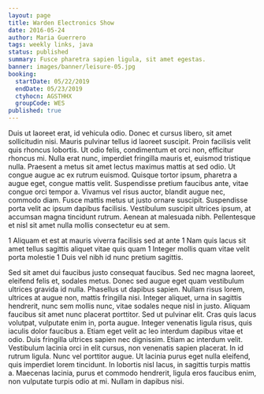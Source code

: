 ```yaml
---
layout: page
title: Warden Electronics Show
date: 2016-05-24
author: Maria Guerrero
tags: weekly links, java
status: published
summary: Fusce pharetra sapien ligula, sit amet egestas.
banner: images/banner/leisure-05.jpg
booking:
  startDate: 05/22/2019
  endDate: 05/23/2019
  ctyhocn: AGSTHHX
  groupCode: WES
published: true
---
```

Duis ut laoreet erat, id vehicula odio. Donec et cursus libero, sit amet sollicitudin nisi. Mauris pulvinar tellus id laoreet suscipit. Proin facilisis velit quis rhoncus lobortis. Ut odio felis, condimentum et orci non, efficitur rhoncus mi. Nulla erat nunc, imperdiet fringilla mauris et, euismod tristique nulla. Praesent a metus sit amet lectus maximus mattis at sed odio. Ut congue augue ac ex rutrum euismod. Quisque tortor ipsum, pharetra a augue eget, congue mattis velit. Suspendisse pretium faucibus ante, vitae congue orci tempor a. Vivamus vel risus auctor, blandit augue nec, commodo diam. Fusce mattis metus ut justo ornare suscipit. Suspendisse porta velit ac ipsum dapibus facilisis. Vestibulum suscipit ultrices ipsum, at accumsan magna tincidunt rutrum. Aenean at malesuada nibh. Pellentesque et nisl sit amet nulla mollis consectetur eu at sem.

1 Aliquam et est at mauris viverra facilisis sed at ante
1 Nam quis lacus sit amet tellus sagittis aliquet vitae quis quam
1 Integer mollis quam vitae velit porta molestie
1 Duis vel nibh id nunc pretium sagittis.

Sed sit amet dui faucibus justo consequat faucibus. Sed nec magna laoreet, eleifend felis et, sodales metus. Donec sed augue eget quam vestibulum ultrices gravida id nulla. Phasellus ut dapibus sapien. Nullam risus lorem, ultrices at augue non, mattis fringilla nisi. Integer aliquet, urna in sagittis hendrerit, nunc sem mollis nunc, vitae sodales neque nisl in justo. Aliquam faucibus sit amet nunc placerat porttitor. Sed ut pulvinar elit.
Cras quis lacus volutpat, vulputate enim in, porta augue. Integer venenatis ligula risus, quis iaculis dolor faucibus a. Etiam eget velit ac leo interdum dapibus vitae et odio. Duis fringilla ultrices sapien nec dignissim. Etiam ac interdum velit. Vestibulum lacinia orci in elit cursus, non venenatis sapien placerat. In id rutrum ligula. Nunc vel porttitor augue. Ut lacinia purus eget nulla eleifend, quis imperdiet lorem tincidunt. In lobortis nisl lacus, in sagittis turpis mattis a. Maecenas lacinia, purus et commodo hendrerit, ligula eros faucibus enim, non vulputate turpis odio at mi. Nullam in dapibus nisi.
